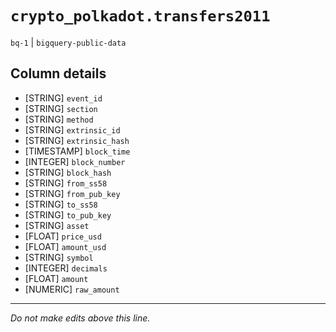 # `crypto_polkadot.transfers2011`
`bq-1` | `bigquery-public-data`

## Column details
* [STRING]    `event_id`
* [STRING]    `section`
* [STRING]    `method`
* [STRING]    `extrinsic_id`
* [STRING]    `extrinsic_hash`
* [TIMESTAMP] `block_time`
* [INTEGER]   `block_number`
* [STRING]    `block_hash`
* [STRING]    `from_ss58`
* [STRING]    `from_pub_key`
* [STRING]    `to_ss58`
* [STRING]    `to_pub_key`
* [STRING]    `asset`
* [FLOAT]     `price_usd`
* [FLOAT]     `amount_usd`
* [STRING]    `symbol`
* [INTEGER]   `decimals`
* [FLOAT]     `amount`
* [NUMERIC]   `raw_amount`

-------------------------------------------------------------------------------
*Do not make edits above this line.*
